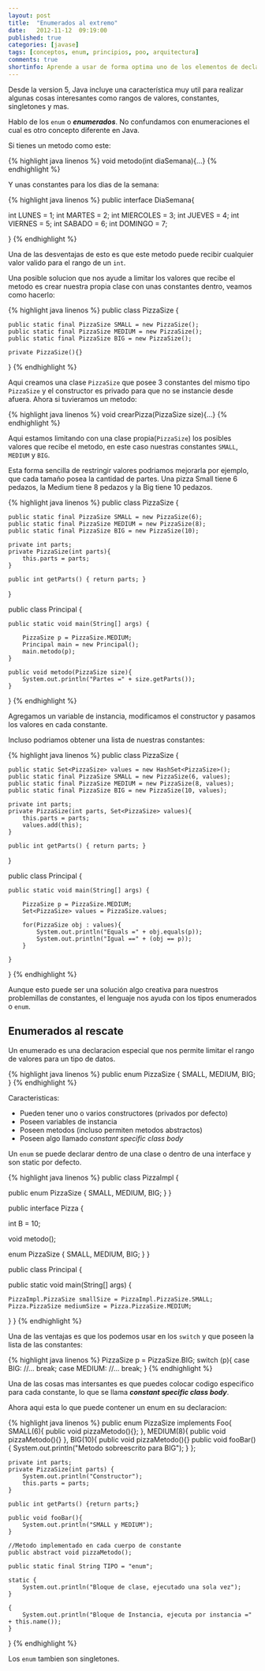 ```yaml
---
layout: post
title:  "Enumerados al extremo"
date:   2012-11-12  09:19:00
published: true
categories: [javase]
tags: [conceptos, enum, principios, poo, arquitectura]
comments: true
shortinfo: Aprende a usar de forma optima uno de los elementos de declaración superior en la plataforma Java
---
```


Desde la version 5, Java incluye una característica muy util para realizar algunas cosas interesantes como rangos de valores, 
constantes, singletones y mas. 

Hablo de los `enum` o _**enumerados**_. No confundamos con enumeraciones el cual es otro concepto diferente en Java.

Si tienes un metodo como este:

{% highlight java linenos %}
void metodo(int diaSemana){...}
{% endhighlight %}<br/>

Y unas constantes para los dias de la semana:

{% highlight java linenos %}
public interface DiaSemana{

  int LUNES = 1;
  int MARTES = 2;
  int MIERCOLES = 3;
  int JUEVES = 4;
  int VIERNES = 5;
  int SABADO = 6;
  int DOMINGO = 7;

}
{% endhighlight %}<br/>

Una de las desventajas de esto es que este metodo puede recibir cualquier valor valido para el rango de un `int`.

Una posible solucion que nos ayude a limitar los valores que recibe el metodo es crear nuestra propia clase con unas 
constantes dentro, veamos como hacerlo:

{% highlight java linenos %}
public class PizzaSize {

    public static final PizzaSize SMALL = new PizzaSize();
    public static final PizzaSize MEDIUM = new PizzaSize();
    public static final PizzaSize BIG = new PizzaSize();

    private PizzaSize(){}

}
{% endhighlight %}<br/>

Aqui creamos una clase `PizzaSize` que posee 3 constantes del mismo tipo `PizzaSize` y el constructor es privado para que 
no se instancie desde afuera. Ahora si tuvieramos un metodo:

{% highlight java linenos %}
void crearPizza(PizzaSize size){...}
{% endhighlight %}<br/>

Aqui estamos limitando con una clase propia(`PizzaSize`) los posibles valores que recibe el metodo, en este caso nuestras 
constantes `SMALL`, `MEDIUM` y `BIG`.

Esta forma sencilla de restringir valores podriamos mejorarla por ejemplo, que cada tamaño posea la cantidad de partes. Una pizza Small tiene 6 pedazos, la Medium tiene 8 pedazos y la Big tiene 10 pedazos.

{% highlight java linenos %}
public class PizzaSize {

    public static final PizzaSize SMALL = new PizzaSize(6);
    public static final PizzaSize MEDIUM = new PizzaSize(8);
    public static final PizzaSize BIG = new PizzaSize(10);

    private int parts;
    private PizzaSize(int parts){
        this.parts = parts;
    }

    public int getParts() { return parts; }
}

public class Principal {

    public static void main(String[] args) {

        PizzaSize p = PizzaSize.MEDIUM;
        Principal main = new Principal();
        main.metodo(p);
    }

    public void metodo(PizzaSize size){
        System.out.println("Partes =" + size.getParts());
    }

}
{% endhighlight %}<br/>

Agregamos un variable de instancia, modificamos el constructor y pasamos los valores en cada constante.

Incluso podriamos obtener una lista de nuestras constantes:

{% highlight java linenos %}
public class PizzaSize {

    public static Set<PizzaSize> values = new HashSet<PizzaSize>();
    public static final PizzaSize SMALL = new PizzaSize(6, values);
    public static final PizzaSize MEDIUM = new PizzaSize(8, values);
    public static final PizzaSize BIG = new PizzaSize(10, values);

    private int parts;
    private PizzaSize(int parts, Set<PizzaSize> values){
        this.parts = parts;
        values.add(this);
    }

    public int getParts() { return parts; }
}

public class Principal {

    public static void main(String[] args) {

        PizzaSize p = PizzaSize.MEDIUM;
        Set<PizzaSize> values = PizzaSize.values;

        for(PizzaSize obj : values){
            System.out.println("Equals =" + obj.equals(p));
            System.out.println("Igual ==" + (obj == p));
        }

    }
}
{% endhighlight %}<br/>

Aunque esto puede ser una solución algo creativa para nuestros problemillas de constantes, el lenguaje nos ayuda con los 
tipos enumerados o `enum`.

## Enumerados al rescate
Un enumerado es una declaracion especial que nos permite limitar el rango de valores para un tipo de datos.

{% highlight java linenos %}
public enum PizzaSize {
    SMALL, MEDIUM, BIG;
}
{% endhighlight %}<br/>

Caracteristicas:

*   Pueden tener uno o varios constructores (privados por defecto)
*   Poseen variables de instancia
*   Poseen metodos (incluso permiten metodos abstractos)
*   Poseen algo llamado _constant specific class body_

Un `enum` se puede declarar dentro de una clase o dentro de una interface y son static por defecto.

{% highlight java linenos %}
public class PizzaImpl {

  public enum PizzaSize {
    SMALL, MEDIUM, BIG;
  }
}

public interface Pizza {

  int B = 10;

  void metodo();

  enum PizzaSize {
    SMALL, MEDIUM, BIG;
  }
}

public class Principal {

  public static void main(String[] args) {

    PizzaImpl.PizzaSize smallSize = PizzaImpl.PizzaSize.SMALL;
    Pizza.PizzaSize mediumSize = Pizza.PizzaSize.MEDIUM;
  }
}
{% endhighlight %}<br/>

Una de las ventajas es que los podemos usar en los `switch` y que poseen la lista de las constantes:

{% highlight java linenos %}
PizzaSize p = PizzaSize.BIG;
switch (p){
  case BIG:
       //...
       break;
  case MEDIUM:
       //...
  break;
}
{% endhighlight %}<br/>

Una de las cosas mas intersantes es que puedes colocar codigo especifico para cada constante, lo que se llama 
_**constant specific class body**_.

Ahora aqui esta lo que puede contener un enum en su declaracion:

{% highlight java linenos %}
public enum PizzaSize implements Foo{
    SMALL(6){
        public void pizzaMetodo(){};
    }, MEDIUM(8){
        public void pizzaMetodo(){}
    }, BIG(10){
        public void pizzaMetodo(){}
        public void fooBar(){
            System.out.println("Metodo sobreescrito para BIG");
        }
    };

    private int parts;
    private PizzaSize(int parts) {
        System.out.println("Constructor");
        this.parts = parts;
    }

    public int getParts() {return parts;}

    public void fooBar(){
        System.out.println("SMALL y MEDIUM");
    }

    //Metodo implementado en cada cuerpo de constante
    public abstract void pizzaMetodo();

    public static final String TIPO = "enum";

    static {
        System.out.println("Bloque de clase, ejecutado una sola vez");
    }

    {
        System.out.println("Bloque de Instancia, ejecuta por instancia =" + this.name());
    }
}
{% endhighlight %}<br/>

Los `enum` tambien son singletones.